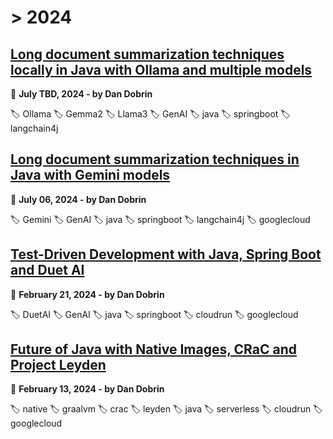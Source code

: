 
# > 2024
## [Long document summarization techniques locally in Java with Ollama and multiple models](_posts/2024-07-12-Long-document-summarization-techniques-locally-Java-with-Ollama-multiple-models.md)
📅 __July TBD, 2024 - by Dan Dobrin__

🏷️ Ollama 🏷️ Gemma2 🏷️ Llama3 🏷️ GenAI 🏷️ java 🏷️ springboot 🏷️ langchain4j

## [Long document summarization techniques in Java with Gemini models](_posts/2024-07-06-Long-document-summarization-techniques-Java-with-Gemini-models.md)
📅 __July 06, 2024 - by Dan Dobrin__

🏷️ Gemini 🏷️ GenAI 🏷️ java 🏷️ springboot 🏷️ langchain4j 🏷️ googlecloud

## [Test-Driven Development with Java, Spring Boot and Duet AI](_posts/2024-02-21-TDD-with-Java-Spring-Boot-and-DuetAI.md)
📅 __February 21, 2024 - by Dan Dobrin__

🏷️ DuetAI 🏷️ GenAI 🏷️ java 🏷️ springboot 🏷️ cloudrun 🏷️ googlecloud

## [Future of Java with Native Images, CRaC and Project Leyden](_posts/2024-02-13-Future-of-Java.md)
📅 __February 13, 2024 - by Dan Dobrin__

🏷️ native 🏷️ graalvm 🏷️ crac 🏷️ leyden 🏷️ java 🏷️ serverless 🏷️ cloudrun 🏷️ googlecloud


